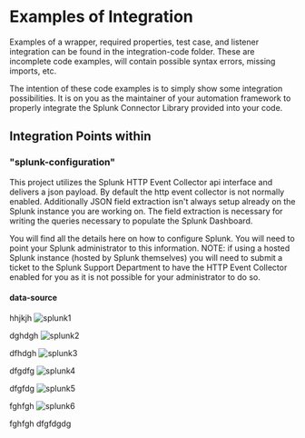 
<h1>Examples of Integration</h1>

Examples of a wrapper, required properties, test case, and listener integration can be found in the integration-code folder. These are incomplete code examples, will contain possible syntax errors, missing imports, etc.

The intention of these code examples is to simply show some integration possibilities. It is on you as the maintainer of your automation framework to properly integrate the Splunk Connector Library provided into your code.

<h2>Integration Points within <integration-examples> </h2>

<h3>"splunk-configuration"</h1>
This project utilizes the Splunk HTTP Event Collector api interface and delivers a json payload.  By default the http event collector is not normally enabled.  Additionally JSON field extraction isn't always setup already on the Splunk instance you are working on.  The field extraction is necessary for writing the queries necessary to populate the Splunk Dashboard.  

You will find all the details here on how to configure Splunk.  You will need to point your Splunk administrator to this information.  NOTE: if using a hosted Splunk instance (hosted by Splunk themselves) you will need to submit a ticket to the Splunk Support Department to have the HTTP Event Collector enabled for you as it is not possible for your administrator to do so.

<h4>data-source</h4>

hhjkjh
![splunk1](https://github.com/undertow1984/SplunkAutomationFrameworkIntegration/assets/12835715/836b2621-60e6-499d-a4da-813341ec3c5f)


dghdgh
![splunk2](https://github.com/undertow1984/SplunkAutomationFrameworkIntegration/assets/12835715/8401af7e-ecc6-46b8-ba12-4ecdeeb2424f)


dfhdgh
![splunk3](https://github.com/undertow1984/SplunkAutomationFrameworkIntegration/assets/12835715/897422f4-bd9d-44b5-ba3a-cfc4fa278637)


dfgdfg
![splunk4](https://github.com/undertow1984/SplunkAutomationFrameworkIntegration/assets/12835715/60219556-05c5-42b9-b62b-5bde686e0588)


dfgfdg
![splunk5](https://github.com/undertow1984/SplunkAutomationFrameworkIntegration/assets/12835715/42be5c61-e72f-41b0-a861-a0cc4a7836a1)



fghfgh
![splunk6](https://github.com/undertow1984/SplunkAutomationFrameworkIntegration/assets/12835715/be0c0be1-51cb-4aba-877a-157945a78efb)



fghfgh
dfgfdgdg
